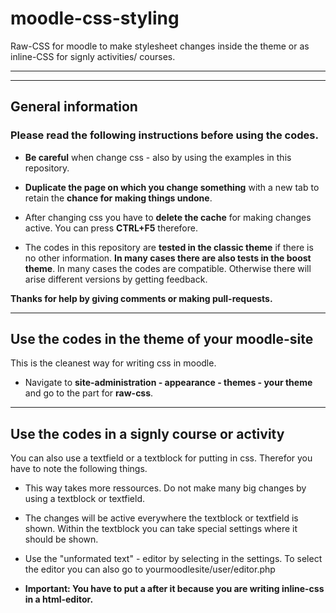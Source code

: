 # moodle-css-styling
Raw-CSS for moodle to make stylesheet changes inside the theme or as inline-CSS for signly activities/ courses.

------------------
------------------

## General information
### Please read the following instructions before using the codes.

- __Be careful__ when change css - also by using the examples in this repository. 

- __Duplicate the page on which you change something__ with a new tab to retain the __chance for making things undone__.

- After changing css you have to __delete the cache__ for making changes active. You can press __CTRL+F5__ therefore.

- The codes in this repository are __tested in the classic theme__ if there is no other information. __In many cases there are also tests in the boost theme__. In many cases the codes are compatible. Otherwise there will arise different versions by getting feedback. 

__Thanks for help by giving comments or making pull-requests.__


------------------

## Use the codes in the theme of your moodle-site

This is the cleanest way for writing css in moodle.
- Navigate to __site-administration - appearance - themes - your theme__ and go to the part for __raw-css__.


------------------

## Use the codes in a signly course or activity

You can also use a textfield or a textblock for putting in css. Therefor you have to note the following things.

- This way takes more ressources. Do not make many big changes by using a textblock or textfield.

- The changes will be active everywhere the textblock or textfield is shown. Within the textblock you can take special settings where it should be shown.

- Use the "unformated text" - editor by selecting in the settings. To select the editor you can also go to yourmoodlesite/user/editor.php

- __Important: You have to put a <style> before the code and a </style> after it because you are writing inline-css in a html-editor.__
